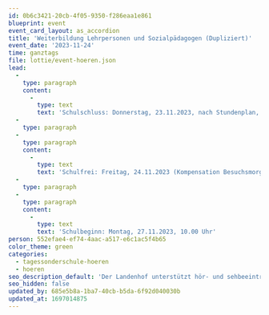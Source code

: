 ```yaml
---
id: 0b6c3421-20cb-4f05-9350-f286eaa1e861
blueprint: event
event_card_layout: as_accordion
title: 'Weiterbildung Lehrpersonen und Sozialpädagogen (Dupliziert)'
event_date: '2023-11-24'
time: ganztags
file: lottie/event-hoeren.json
lead:
  -
    type: paragraph
    content:
      -
        type: text
        text: 'Schulschluss: Donnerstag, 23.11.2023, nach Stundenplan, spätestens um 16.00 Uhr'
  -
    type: paragraph
  -
    type: paragraph
    content:
      -
        type: text
        text: 'Schulfrei: Freitag, 24.11.2023 (Kompensation Besuchsmorgen und Elternweihnacht)'
  -
    type: paragraph
  -
    type: paragraph
    content:
      -
        type: text
        text: 'Schulbeginn: Montag, 27.11.2023, 10.00 Uhr'
person: 552efae4-ef74-4aac-a517-e6c1ac5f4b65
color_theme: green
categories:
  - tagessonderschule-hoeren
  - hoeren
seo_description_default: 'Der Landenhof unterstützt hör- und sehbeeinträchtigte Kinder & Jugendliche in ihrem selbstbestimmten Leben durch Förderung ihrer Fähigkeiten & Entwicklung'
seo_hidden: false
updated_by: 685e5b8a-1ba7-40cb-b5da-6f92d040030b
updated_at: 1697014875
---
```

